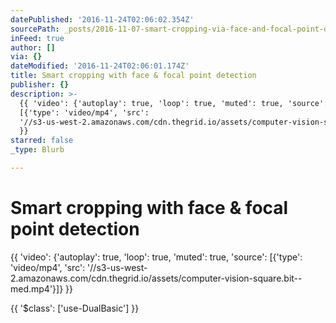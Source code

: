 ```yaml
---
datePublished: '2016-11-24T02:06:02.354Z'
sourcePath: _posts/2016-11-07-smart-cropping-via-face-and-focal-point-detection.md
inFeed: true
author: []
via: {}
dateModified: '2016-11-24T02:06:01.174Z'
title: Smart cropping with face & focal point detection
publisher: {}
description: >-
  {{ 'video': {'autoplay': true, 'loop': true, 'muted': true, 'source':
  [{'type': 'video/mp4', 'src':
  '//s3-us-west-2.amazonaws.com/cdn.thegrid.io/assets/computer-vision-square.bit--med.mp4'}]}
  }}
starred: false
_type: Blurb

---
```

# Smart cropping with face & focal point detection

{{ 'video': {'autoplay': true, 'loop': true, 'muted': true, 'source': \[{'type': 'video/mp4', 'src': '//s3-us-west-2.amazonaws.com/cdn.thegrid.io/assets/computer-vision-square.bit--med.mp4'}\]} }}

{{ '$class': \['use-DualBasic'\] }}